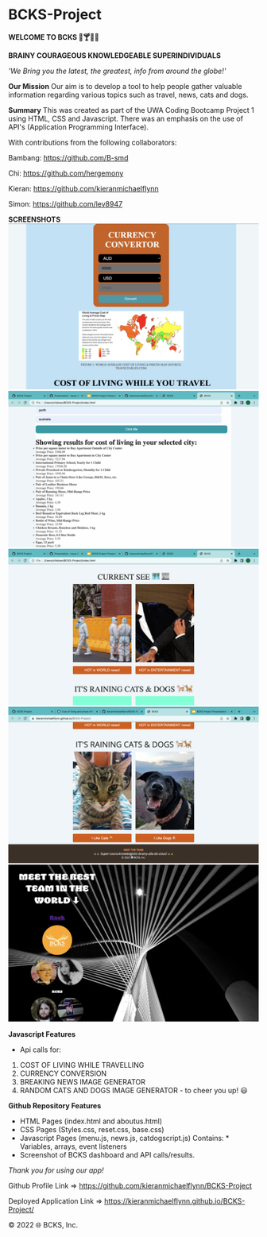# BCKS-Project

**WELCOME TO BCKS 🚕🍸🚒🖕**

**BRAINY COURAGEOUS KNOWLEDGEABLE SUPERINDIVIDUALS**


*'We Bring you the latest, the greatest, info from around the globe!'*

**Our Mission**
Our aim is to develop a tool to help people gather valuable information regarding various topics such as travel, news, cats and dogs.

**Summary**
This was created as part of the UWA Coding Bootcamp Project 1 using HTML, CSS and Javascript. There was an emphasis on the use of API's (Application Programming Interface).

With contributions from the following collaborators:

Bambang: https://github.com/B-smd

Chi: https://github.com/hergemony

Kieran: https://github.com/kieranmichaelflynn

Simon: https://github.com/lev8947


**SCREENSHOTS**
<img src="./images/ss1.0.png">
<img src="./images/ss2.0.png">
<img src="./images/ss4.0.png">
<img src="./images/ss3.0.png">
<img src="./images/meetteam.png">




**Javascript Features**
- Api calls for:
1) COST OF LIVING WHILE TRAVELLING
2) CURRENCY CONVERSION
3) BREAKING NEWS IMAGE GENERATOR
3) RANDOM CATS AND DOGS IMAGE GENERATOR - to cheer you up! 😃


**Github Repository Features**
- HTML Pages (index.html and aboutus.html)
- CSS Pages (Styles.css, reset.css, base.css)
- Javascript Pages (menu.js, news.js, catdogscript.js) Contains: * Variables, arrays, event listeners
- Screenshot of BCKS dashboard and API calls/results.


*Thank you for using our app!*

Github Profile Link => https://github.com/kieranmichaelflynn/BCKS-Project

Deployed Application Link => https://kieranmichaelflynn.github.io/BCKS-Project/


©️ 2022 🌐 BCKS, Inc. 